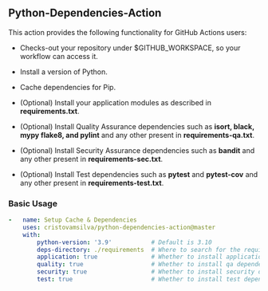 ## Python-Dependencies-Action

This action provides the following functionality for GitHub Actions users:

-   Checks-out your repository under $GITHUB_WORKSPACE, so your workflow can access it. 

-   Install a version of Python.

-   Cache dependencies for Pip.

-   (Optional) Install your application modules as described in **requirements.txt**.

-   (Optional) Install Quality Assurance dependencies such as **isort, black, mypy flake8, and pylint** and any other present in **requirements-qa.txt**.

-   (Optional) Install Security Assurance dependencies such as **bandit** and any other present in **requirements-sec.txt**.

-   (Optional) Install Test dependencies such as **pytest** and **pytest-cov** and any other present in **requirements-test.txt**.

### Basic Usage

```yaml
-   name: Setup Cache & Dependencies
    uses: cristovamsilva/python-dependencies-action@master
    with:
        python-version: '3.9'           # Default is 3.10
        deps-directory: ./requirements  # Where to search for the requirements*.txt files.
        application: true               # Whether to install application modules.
        quality: true                   # Whether to install qa dependencies.
        security: true                  # Whether to install security dependencies.
        test: true                      # Whether to install test dependencies.
```
